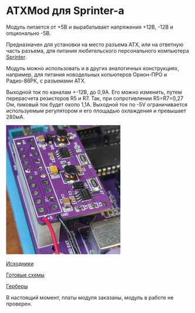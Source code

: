 ATXMod для Sprinter-а
=====================

Модуль питается от +5В и вырабатывает напряжения +12В, -12В и опционально -5В.

Предназначен для установки на место разъема ATX, или на ответную часть разъема, для питания любительского персонального компьютера [Sprinter](https://sprinter.ru/).

Модуль можно использовать и в других аналогичных конструкциях, например, для питания новодельных копьютеров Орион-ПРО и Радио-86РК, с разъемами ATX.

Выходной ток по каналам +-12В, до 0,9А. Его можно изменить, путем перерасчета резисторов R5 и R7. Так, при сопротивлении R5=R7=0,27 Ом, пиковый ток будет около 1,1А.
Выходной ток по -5V ограничивается используемым регулятором и его площадью охлаждения и превышает 280мА.

![image](Export/real.jpg)

[Исходники](Sources)

[Готовые схемы](Export)

[Герберы](Gerber)

В настоящий момент, платы модуля заказаны, модуль в работе не проверен.
